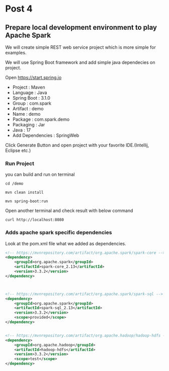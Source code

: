 # Post 4

## Prepare local development environment to play Apache Spark


We will create simple REST web service project which is more simple for examples.


We will use Spring Boot framework and add simple java dependecies on project.


Open https://start.spring.io

- Project 		: Maven
- Language		: Java
- Spring Boot	: 3.1.0
- Group 		: com.spark
- Artifact 		: demo
- Name			: demo
- Package		: com.spark.demo
- Packaging		: Jar
- Java			: 17
- Add Dependencies : SpringWeb 


Click Generate Button and open project with your favorite IDE.(Intellij, Eclipse etc.)


### Run Project

you can build and run on terminal 

```SHELL
cd /demo

mvn clean install

mvn spring-boot:run
```

Open another terminal and check result with below command

```SHELL
curl http://localhost:8080
```


### Adds apache spark specific dependencies

Look at the pom.xml file what we added as dependencies.

```XML
<!-- https://mvnrepository.com/artifact/org.apache.spark/spark-core -->
<dependency>
    <groupId>org.apache.spark</groupId>
    <artifactId>spark-core_2.13</artifactId>
    <version>3.3.2</version>
</dependency>



<!-- https://mvnrepository.com/artifact/org.apache.spark/spark-sql -->
<dependency>
    <groupId>org.apache.spark</groupId>
    <artifactId>spark-sql_2.13</artifactId>
    <version>3.3.2</version>
    <scope>provided</scope>
</dependency>


<!-- https://mvnrepository.com/artifact/org.apache.hadoop/hadoop-hdfs -->
<dependency>
    <groupId>org.apache.hadoop</groupId>
    <artifactId>hadoop-hdfs</artifactId>
    <version>3.3.2</version>
    <scope>test</scope>
</dependency>
```